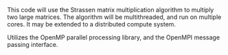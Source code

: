 This code will use the Strassen matrix multiplication algorithm to multiply two large matrices. The algorithm will be multithreaded, and run on multiple cores. It may be extended to a distributed compute system.

Utilizes the OpenMP parallel processing library, and the OpenMPI message passing interface.